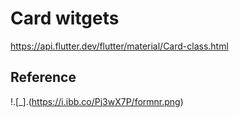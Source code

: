 # Card witgets

https://api.flutter.dev/flutter/material/Card-class.html

## Reference

!.[_].(https://i.ibb.co/Pj3wX7P/formnr.png)

